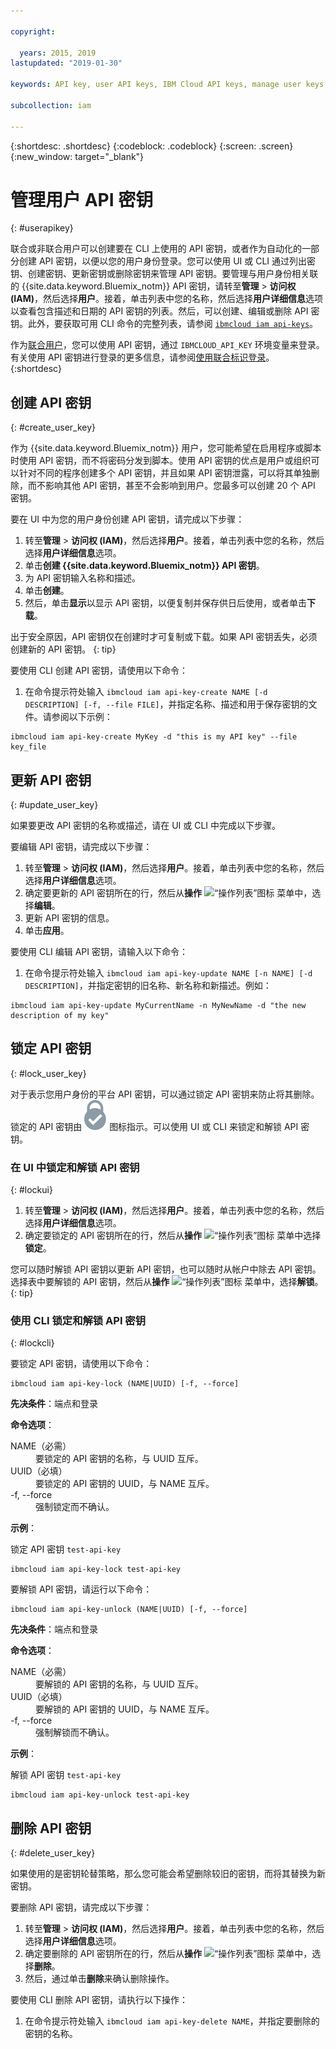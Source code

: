 ```yaml
---

copyright:

  years: 2015, 2019
lastupdated: "2019-01-30"

keywords: API key, user API keys, IBM Cloud API keys, manage user keys, create API key

subcollection: iam

---
```


{:shortdesc: .shortdesc}
{:codeblock: .codeblock}
{:screen: .screen}
{:new_window: target="_blank"}

# 管理用户 API 密钥
{: #userapikey}

联合或非联合用户可以创建要在 CLI 上使用的 API 密钥，或者作为自动化的一部分创建 API 密钥，以便以您的用户身份登录。您可以使用 UI 或 CLI 通过列出密钥、创建密钥、更新密钥或删除密钥来管理 API 密钥。要管理与用户身份相关联的 {{site.data.keyword.Bluemix_notm}} API 密钥，请转至**管理** &gt; **访问权 (IAM)**，然后选择**用户**。接着，单击列表中您的名称，然后选择**用户详细信息**选项以查看包含描述和日期的 API 密钥的列表。然后，可以创建、编辑或删除 API 密钥。此外，要获取可用 CLI 命令的完整列表，请参阅 [`ibmcloud iam api-keys`](/docs/cli/reference/ibmcloud?topic=cloud-cli-ibmcloud_commands_iam#ibmcloud_iam_api_keys)。

作为[联合用户](/docs/account?topic=account-signup#signup)，您可以使用 API 密钥，通过 `IBMCLOUD_API_KEY` 环境变量来登录。有关使用 API 密钥进行登录的更多信息，请参阅[使用联合标识登录](/docs/iam?topic=iam-federated_id#federated_id)。
{:shortdesc}

## 创建 API 密钥
{: #create_user_key}

作为 {{site.data.keyword.Bluemix_notm}} 用户，您可能希望在启用程序或脚本时使用 API 密钥，而不将密码分发到脚本。使用 API 密钥的优点是用户或组织可以针对不同的程序创建多个 API 密钥，并且如果 API 密钥泄露，可以将其单独删除，而不影响其他 API 密钥，甚至不会影响到用户。您最多可以创建 20 个 API 密钥。

要在 UI 中为您的用户身份创建 API 密钥，请完成以下步骤：

1. 转至**管理** &gt; **访问权 (IAM)**，然后选择**用户**。接着，单击列表中您的名称，然后选择**用户详细信息**选项。
2. 单击**创建 {{site.data.keyword.Bluemix_notm}} API 密钥**。
3. 为 API 密钥输入名称和描述。
4. 单击**创建**。
5. 然后，单击**显示**以显示 API 密钥，以便复制并保存供日后使用，或者单击**下载**。

出于安全原因，API 密钥仅在创建时才可复制或下载。如果 API 密钥丢失，必须创建新的 API 密钥。
{: tip}

要使用 CLI 创建 API 密钥，请使用以下命令：

1. 在命令提示符处输入 `ibmcloud iam api-key-create NAME [-d DESCRIPTION] [-f, --file FILE]`，并指定名称、描述和用于保存密钥的文件。请参阅以下示例：

```
ibmcloud iam api-key-create MyKey -d "this is my API key" --file key_file
```


## 更新 API 密钥
{: #update_user_key}

如果要更改 API 密钥的名称或描述，请在 UI 或 CLI 中完成以下步骤。

要编辑 API 密钥，请完成以下步骤：

1. 转至**管理** &gt; **访问权 (IAM)**，然后选择**用户**。接着，单击列表中您的名称，然后选择**用户详细信息**选项。
2. 确定要更新的 API 密钥所在的行，然后从**操作** ![“操作列表”图标](../icons/action-menu-icon.svg) 菜单中，选择**编辑**。
3. 更新 API 密钥的信息。
4. 单击**应用**。

要使用 CLI 编辑 API 密钥，请输入以下命令：

1. 在命令提示符处输入 `ibmcloud iam api-key-update NAME [-n NAME] [-d DESCRIPTION]`，并指定密钥的旧名称、新名称和新描述。例如：
        

```
ibmcloud iam api-key-update MyCurrentName -n MyNewName -d "the new description of my key"
```

## 锁定 API 密钥
{: #lock_user_key}

对于表示您用户身份的平台 API 密钥，可以通过锁定 API 密钥来防止将其删除。锁定的 API 密钥由 ![“已锁定”图标](images/locked.svg "已锁定") 图标指示。可以使用 UI 或 CLI 来锁定和解锁 API 密钥。

### 在 UI 中锁定和解锁 API 密钥
{: #lockui}

1. 转至**管理** &gt; **访问权 (IAM)**，然后选择**用户**。接着，单击列表中您的名称，然后选择**用户详细信息**选项。
2. 确定要锁定的 API 密钥所在的行，然后从**操作** ![“操作列表”图标](../icons/action-menu-icon.svg) 菜单中选择**锁定**。

您可以随时解锁 API 密钥以更新 API 密钥，也可以随时从帐户中除去 API 密钥。选择表中要解锁的 API 密钥，然后从**操作** ![“操作列表”图标](../icons/action-menu-icon.svg) 菜单中，选择**解锁**。
{: tip}

### 使用 CLI 锁定和解锁 API 密钥
{: #lockcli}

要锁定 API 密钥，请使用以下命令：

```
ibmcloud iam api-key-lock (NAME|UUID) [-f, --force]
```

<strong>先决条件</strong>：端点和登录

<strong>命令选项</strong>：
<dl>
<dt>NAME（必需）</dt>
<dd>要锁定的 API 密钥的名称，与 UUID 互斥。</dd>
<dt>UUID（必填）</dt>
<dd>要锁定的 API 密钥的 UUID，与 NAME 互斥。</dd>
<dt>-f, --force</dt>
<dd>强制锁定而不确认。</dd>
</dl>

<strong>示例</strong>：

锁定 API 密钥 `test-api-key`

```
ibmcloud iam api-key-lock test-api-key
```

要解锁 API 密钥，请运行以下命令：

```
ibmcloud iam api-key-unlock (NAME|UUID) [-f, --force]
```

<strong>先决条件</strong>：端点和登录

<strong>命令选项</strong>：
<dl>
<dt>NAME（必需）</dt>
<dd>要解锁的 API 密钥的名称，与 UUID 互斥。</dd>
<dt>UUID（必填）</dt>
<dd>要解锁的 API 密钥的 UUID，与 NAME 互斥。</dd>
<dt>-f, --force</dt>
<dd>强制解锁而不确认。</dd>
</dl>

<strong>示例</strong>：

解锁 API 密钥 `test-api-key`

```
ibmcloud iam api-key-unlock test-api-key
```


## 删除 API 密钥
{: #delete_user_key}

如果使用的是密钥轮替策略，那么您可能会希望删除较旧的密钥，而将其替换为新密钥。

要删除 API 密钥，请完成以下步骤：

1. 转至**管理** &gt; **访问权 (IAM)**，然后选择**用户**。接着，单击列表中您的名称，然后选择**用户详细信息**选项。
2. 确定要删除的 API 密钥所在的行，然后从**操作** ![“操作列表”图标](../icons/action-menu-icon.svg) 菜单中，选择**删除**。
3. 然后，通过单击**删除**来确认删除操作。

要使用 CLI 删除 API 密钥，请执行以下操作：
1. 在命令提示符处输入 `ibmcloud iam api-key-delete NAME`，并指定要删除的密钥的名称。

